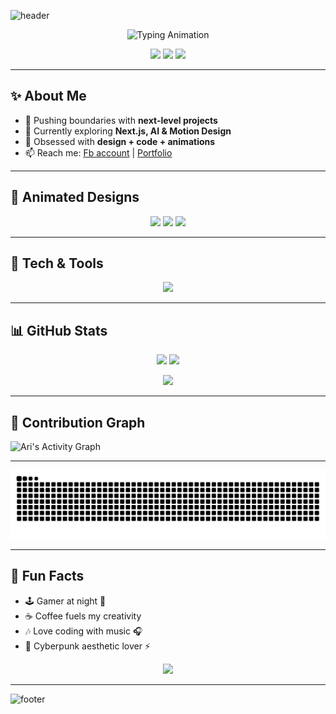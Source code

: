 ![header](https://capsule-render.vercel.app/api?type=waving&color=0:36BCF7,100:9B59B6&height=230&section=header&text=⚡%20Ari%20-%20Welcome%20to%20My%20World%20👾&fontSize=40&fontAlignY=35&animation=twinkling&fontColor=fff)

<p align="center">
  <img src="https://readme-typing-svg.herokuapp.com?font=Fira+Code&weight=700&size=26&duration=2500&pause=1000&color=36BCF7&center=true&vCenter=true&width=650&lines=👋+Hi!+I'm+Ari;🚀+Creative+Developer+%26+Designer;🎨+Tech+Explorer+|+Animation+Lover;💡+Building+Cool+Things+With+Code" alt="Typing Animation" />
</p>

<p align="center">
  <img src="https://img.shields.io/badge/Code%20With-Passion-36BCF7?style=for-the-badge&logo=github&logoColor=white" />
  <img src="https://img.shields.io/badge/Focus-Creativity-9B59B6?style=for-the-badge&logo=figma&logoColor=white" />
  <img src="https://img.shields.io/badge/Vibe-Cyberpunk-8e44ad?style=for-the-badge&logo=visualstudiocode&logoColor=white" />
</p>

---

## ✨ About Me
- 🔭 Pushing boundaries with **next-level projects**
- 🌱 Currently exploring **Next.js, AI & Motion Design**
- 🎨 Obsessed with **design + code + animations**
- 📫 Reach me: [Fb account](https://www.facebook.com/61577110900436) | [Portfolio](https://myinfo10.netlify.app)

---

## 🎨 Animated Designs
<p align="center">
  <img src="https://capsule-render.vercel.app/api?type=waving&height=150&color=gradient&section=header&text=%20&animation=twinkling" />
  <img src="https://media.giphy.com/media/QTfX9Ejfra3ZmNxh6B/giphy.gif" width="400" />
  <img src="https://capsule-render.vercel.app/api?type=rect&color=gradient&height=8&section=footer" />
</p>

---

## 🚀 Tech & Tools
<p align="center">
  <img src="https://skillicons.dev/icons?i=html,css,js,react,nextjs,nodejs,python,git,github,vscode,figma,tailwind,threejs,blender" />
</p>

---

## 📊 GitHub Stats
<p align="center">
  <img src="https://github-readme-stats.vercel.app/api?username=ari&show_icons=true&theme=tokyonight&bg_color=0D1117&title_color=36BCF7&icon_color=9B59B6&text_color=FFFFFF" height="180"/>
  <img src="https://github-readme-stats.vercel.app/api/top-langs/?username=ari&layout=compact&theme=tokyonight&bg_color=0D1117&title_color=36BCF7&text_color=FFFFFF" height="180"/>
</p>

<p align="center">
  <img src="https://github-readme-streak-stats.herokuapp.com/?user=ari&theme=tokyonight&background=0D1117&ring=36BCF7&fire=9B59B6&currStreakLabel=FFFFFF" />
</p>

---

## 🌱 Contribution Graph
![Ari's Activity Graph](https://github-readme-activity-graph.vercel.app/graph?username=ari&bg_color=0d1117&color=36BCF7&line=9B59B6&point=FFFFFF&area=true&hide_border=true)

---


![Snake animation](https://github.com/ari2477/ari2477/blob/output/github-contribution-grid-snake.svg)

---

## 🎉 Fun Facts
- 🕹 Gamer at night 🌙  
- ☕ Coffee fuels my creativity  
- 🎶 Love coding with music 🎧  
- 🌌 Cyberpunk aesthetic lover ⚡  

<p align="center">
  <img src="https://media.giphy.com/media/L8K62iTDkzGX6/giphy.gif" width="350" />
</p>

---

![footer](https://capsule-render.vercel.app/api?type=waving&color=0:9B59B6,100:36BCF7&height=120&section=footer)
